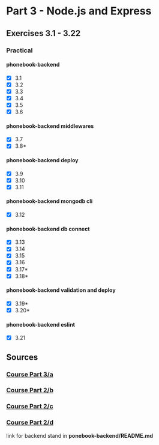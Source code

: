 # Part 3 - Node.js and Express

## Exercises 3.1 - 3.22

### Practical
#### phonebook-backend
- [x] 3.1
- [x] 3.2
- [x] 3.3
- [x] 3.4
- [x] 3.5
- [x] 3.6
#### phonebook-backend middlewares
- [x] 3.7
- [x] 3.8*
#### phonebook-backend deploy
- [x] 3.9
- [x] 3.10
- [x] 3.11
#### phonebook-backend mongodb cli
- [x] 3.12
#### phonebook-backend db connect
- [x] 3.13
- [x] 3.14
- [x] 3.15
- [x] 3.16
- [x] 3.17*
- [x] 3.18*
#### phonebook-backend validation and deploy
- [x] 3.19*
- [x] 3.20*
#### phonebook-backend eslint
- [x] 3.21

## Sources
### [Course Part 3/a](https://fullstackopen.com/en/part3/node_js_and_express)
### [Course Part 2/b](https://fullstackopen.com/en/part3/deploying_app_to_internet)
### [Course Part 2/c](https://fullstackopen.com/en/part3/saving_data_to_mongo_db)
### [Course Part 2/d](https://fullstackopen.com/en/part3/validation_and_es_lint)

link for backend stand in **ponebook-backend/README.md**